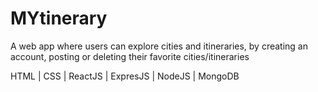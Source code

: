 <h1>MYtinerary</h1>
A web app where users can explore cities and itineraries, by creating an account, posting or deleting their favorite cities/itineraries

HTML | CSS | ReactJS | ExpresJS | NodeJS | MongoDB